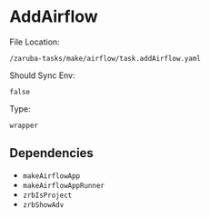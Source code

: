 
# AddAirflow

File Location:

    /zaruba-tasks/make/airflow/task.addAirflow.yaml

Should Sync Env:

    false

Type:

    wrapper


## Dependencies

* `makeAirflowApp`
* `makeAirflowAppRunner`
* `zrbIsProject`
* `zrbShowAdv`